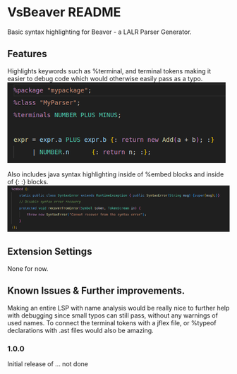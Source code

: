 # VsBeaver README

Basic syntax highlighting for Beaver - a LALR Parser Generator.

## Features

Highlights keywords such as %terminal, and terminal tokens making it easier to debug code which would otherwise easily pass as a typo.
![Alt text](/assets/example.png)

Also includes java syntax highlighting inside of %embed blocks and inside of {: :} blocks.
![Alt text](/assets/embed.png)


## Extension Settings

None for now.

## Known Issues & Further improvements.

Making an entire LSP with name analysis would be really nice to further help with debugging since small typos can still pass, without any warnings of used names.
To connect the terminal tokens with a jflex file, or %typeof declarations with .ast files would also be amazing.
### 1.0.0

Initial release of ... not done
